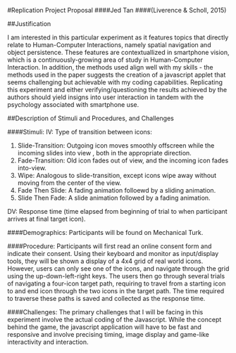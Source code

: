 #Replication Project Proposal
####Jed Tan
####(Liverence & Scholl, 2015)

##Justification

I am interested in this particular experiment as it features topics that directly relate to Human-Computer Interactions, namely spatial navigation and object persistence. These features are contextuallized in smartphone vision, which is a continuously-growing area of study in Human-Computer Interaction. In addition, the methods used align well with my skills - the methods used in the paper suggests the creation of a javascript applet that seems challenging but achievable with my coding capabilities. Replicating this experiment and either verifying/questioning the results achieved by the authors should yield insigns into user interaction in tandem with the psychology associated with smartphone use.

##Description of Stimuli and Procedures, and Challenges

####Stimuli:
IV: Type of transition between icons:

1. Slide-Transition: Outgoing icon moves smoothly offscreen while the incoming slides into view , both in the appropriate direction.
2. Fade-Transition: Old icon fades out of view, and the incoming icon fades into-view.
3. Wipe: Analogous to slide-transition, except icons wipe away without moving from the center of the view.
4. Fade Then Slide: A fading animation folloewd by a sliding animation.
5. Slide Then Fade: A slide animation followed by a fading animation.

DV: Response time (time elapsed from beginning of trial to when participant arrives at final target icon).

####Demographics: 
Participants will be found on Mechanical Turk.

####Procedure:
Participants will first read an online consent form and indicate their consent. Using their keyboard and monitor as input/display tools, they will be shown a display of a 4x4 grid of real world icons. However, users can only see one of the icons, and navigate through the grid using the up-down-left-right keys. The users then go through several trials of navigating a four-icon target path, requiring to travel from a starting icon to and end icon through the two icons in the target path. The time required to traverse these paths is saved and collected as the response time.  

####Challenges: 
The primary challenges that I will be facing in this experiment involve the actual coding of the Javascript. While the concept behind the game, the javascript application will have to be fast and responsive and involve precising timing, image display and game-like interactivity and interaction. 

